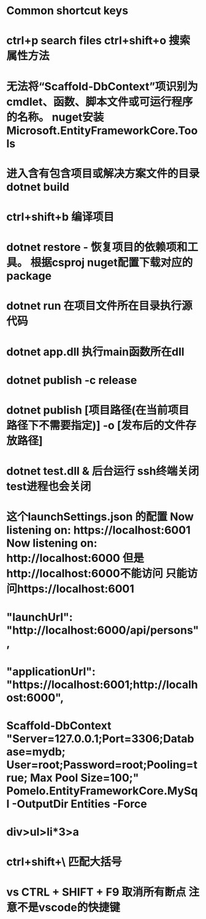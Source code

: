 # Common shortcut keys
# ctrl+p  search files       ctrl+shift+o   搜索属性方法


#   无法将“Scaffold-DbContext”项识别为 cmdlet、函数、脚本文件或可运行程序的名称。 nuget安装 Microsoft.EntityFrameworkCore.Tools


# 进入含有包含项目或解决方案文件的目录  dotnet build
# ctrl+shift+b 编译项目

# dotnet restore - 恢复项目的依赖项和工具。   根据csproj nuget配置下载对应的package  
# dotnet run  在项目文件所在目录执行源代码
# dotnet app.dll   执行main函数所在dll
#  dotnet publish  -c  release
# dotnet publish [项目路径(在当前项目路径下不需要指定)] -o [发布后的文件存放路径]
#  dotnet test.dll & 后台运行 ssh终端关闭test进程也会关闭

# 这个launchSettings.json 的配置   Now listening on: https://localhost:6001  Now listening on: http://localhost:6000   但是http://localhost:6000不能访问 只能访问https://localhost:6001
 #  "launchUrl": "http://localhost:6000/api/persons",
 #  "applicationUrl": "https://localhost:6001;http://localhost:6000", 

# Scaffold-DbContext "Server=127.0.0.1;Port=3306;Database=mydb; User=root;Password=root;Pooling=true; Max Pool Size=100;" Pomelo.EntityFrameworkCore.MySql -OutputDir Entities   -Force




#     div>ul>li*3>a


# ctrl+shift+\  匹配大括号


#  vs   CTRL + SHIFT + F9 取消所有断点  注意不是vscode的快捷键